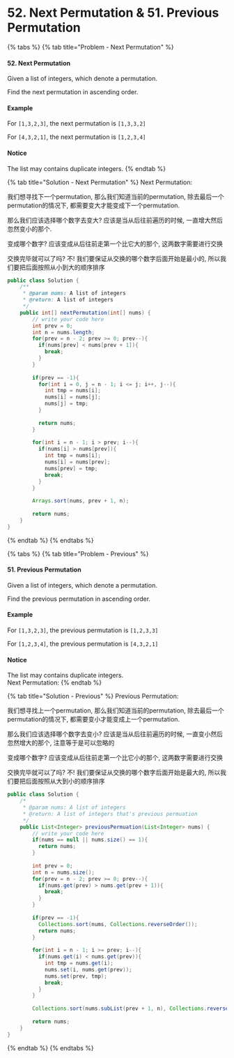 # 52. Next Permutation & 51. Previous Permutation

{% tabs %}
{% tab title="Problem - Next Permutation" %}
#### 52. Next Permutation

Given a list of integers, which denote a permutation.

Find the next permutation in ascending order.

#### Example

For `[1,3,2,3]`, the next permutation is `[1,3,3,2]`

For `[4,3,2,1]`, the next permutation is `[1,2,3,4]`

#### Notice

The list may contains duplicate integers.
{% endtab %}

{% tab title="Solution - Next Permutation" %}
Next Permutation:

我们想寻找下一个permutation, 那么我们知道当前的permutation, 除去最后一个permutation的情况下, 都需要变大才能变成下一个permutation. 

那么我们应该选择哪个数字去变大? 应该是当从后往前遍历的时候, 一直增大然后忽然变小的那个. 

变成哪个数字? 应该变成从后往前走第一个比它大的那个, 这两数字需要进行交换

交换完毕就可以了吗? 不! 我们要保证从交换的哪个数字后面开始是最小的, 所以我们要把后面按照从小到大的顺序排序

```java
public class Solution {
    /**
     * @param nums: A list of integers
     * @return: A list of integers
     */
    public int[] nextPermutation(int[] nums) {
        // write your code here
        int prev = 0;
        int n = nums.length;
        for(prev = n - 2; prev >= 0; prev--){
          if(nums[prev] < nums[prev + 1]){
            break;
          }
        }
        
        if(prev == -1){
          for(int i = 0, j = n - 1; i <= j; i++, j--){
            int tmp = nums[i];
            nums[i] = nums[j];
            nums[j] = tmp;
          }
          
          return nums;
        }
        
        for(int i = n - 1; i > prev; i--){
          if(nums[i] > nums[prev]){
            int tmp = nums[i];
            nums[i] = nums[prev];
            nums[prev] = tmp;
            break;
          }
        }
        
        Arrays.sort(nums, prev + 1, n);
        
        return nums;
    }
}
```
{% endtab %}
{% endtabs %}

{% tabs %}
{% tab title="Problem - Previous" %}
#### 51. Previous Permutation

Given a list of integers, which denote a permutation.

Find the previous permutation in ascending order.

#### Example

For `[1,3,2,3]`, the previous permutation is `[1,2,3,3]`

For `[1,2,3,4]`, the previous permutation is `[4,3,2,1]`

#### Notice

The list may contains duplicate integers.  
Next Permutation:
{% endtab %}

{% tab title="Solution - Previous" %}
Previous Permutation:

我们想寻找上一个permutation, 那么我们知道当前的permutation, 除去最后一个permutation的情况下, 都需要变小才能变成上一个permutation.

那么我们应该选择哪个数字去变小? 应该是当从后往前遍历的时候, 一直变小然后忽然增大的那个, 注意等于是可以忽略的

变成哪个数字? 应该变成从后往前走第一个比它小的那个, 这两数字需要进行交换

交换完毕就可以了吗? 不! 我们要保证从交换的哪个数字后面开始是最大的, 所以我们要把后面按照从大到小的顺序排序

```java
public class Solution {
    /*
     * @param nums: A list of integers
     * @return: A list of integers that's previous permuation
     */
    public List<Integer> previousPermuation(List<Integer> nums) {
        // write your code here
        if(nums == null || nums.size() == 1){
          return nums;
        }
        
        int prev = 0;
        int n = nums.size();
        for(prev = n - 2; prev >= 0; prev--){
          if(nums.get(prev) > nums.get(prev + 1)){
            break;
          }
        }
        
        if(prev == -1){
          Collections.sort(nums, Collections.reverseOrder());
          return nums;
        }
        
        for(int i = n - 1; i >= prev; i--){
          if(nums.get(i) < nums.get(prev)){
            int tmp = nums.get(i);
            nums.set(i, nums.get(prev));
            nums.set(prev, tmp);
            break;
          }
        }
        
        Collections.sort(nums.subList(prev + 1, n), Collections.reverseOrder());
        
        return nums;
    }
}
```
{% endtab %}
{% endtabs %}

